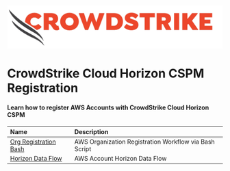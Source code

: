 ![](https://raw.githubusercontent.com/CrowdStrike/falconpy/main/docs/asset/cs-logo.png)

# CrowdStrike Cloud Horizon CSPM Registration

#### Learn how to register AWS Accounts with CrowdStrike Cloud Horizon CSPM

| Name | Description |
|:-|:-|
| [Org Registration Bash](Organization-Templates/Bash-Organization.md)| AWS Organization Registration Workflow via Bash Script |
| [Horizon Data Flow](Data-Flow.md) | AWS Account Horizon Data Flow |
